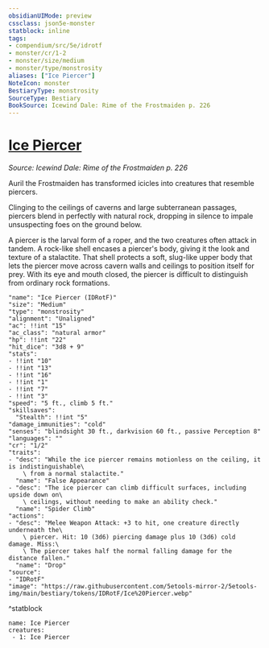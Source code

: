 ```yaml
---
obsidianUIMode: preview
cssclass: json5e-monster
statblock: inline
tags:
- compendium/src/5e/idrotf
- monster/cr/1-2
- monster/size/medium
- monster/type/monstrosity
aliases: ["Ice Piercer"]
NoteIcon: monster
BestiaryType: monstrosity
SourceType: Bestiary
BookSource: Icewind Dale: Rime of the Frostmaiden p. 226
---
```

# [Ice Piercer](2-Mechanics\CLI\bestiary\monstrosity/ice-piercer-idrotf.md)
*Source: Icewind Dale: Rime of the Frostmaiden p. 226*  

Auril the Frostmaiden has transformed icicles into creatures that resemble piercers.

Clinging to the ceilings of caverns and large subterranean passages, piercers blend in perfectly with natural rock, dropping in silence to impale unsuspecting foes on the ground below.

A piercer is the larval form of a roper, and the two creatures often attack in tandem. A rock-like shell encases a piercer's body, giving it the look and texture of a stalactite. That shell protects a soft, slug-like upper body that lets the piercer move across cavern walls and ceilings to position itself for prey. With its eye and mouth closed, the piercer is difficult to distinguish from ordinary rock formations.

```statblock
"name": "Ice Piercer (IDRotF)"
"size": "Medium"
"type": "monstrosity"
"alignment": "Unaligned"
"ac": !!int "15"
"ac_class": "natural armor"
"hp": !!int "22"
"hit_dice": "3d8 + 9"
"stats":
- !!int "10"
- !!int "13"
- !!int "16"
- !!int "1"
- !!int "7"
- !!int "3"
"speed": "5 ft., climb 5 ft."
"skillsaves":
  "Stealth": !!int "5"
"damage_immunities": "cold"
"senses": "blindsight 30 ft., darkvision 60 ft., passive Perception 8"
"languages": ""
"cr": "1/2"
"traits":
- "desc": "While the ice piercer remains motionless on the ceiling, it is indistinguishable\
    \ from a normal stalactite."
  "name": "False Appearance"
- "desc": "The ice piercer can climb difficult surfaces, including upside down on\
    \ ceilings, without needing to make an ability check."
  "name": "Spider Climb"
"actions":
- "desc": "Melee Weapon Attack: +3 to hit, one creature directly underneath the\
    \ piercer. Hit: 10 (3d6) piercing damage plus 10 (3d6) cold damage. Miss:\
    \ The piercer takes half the normal falling damage for the distance fallen."
  "name": "Drop"
"source":
- "IDRotF"
"image": "https://raw.githubusercontent.com/5etools-mirror-2/5etools-img/main/bestiary/tokens/IDRotF/Ice%20Piercer.webp"
```
^statblock

```encounter-table
name: Ice Piercer
creatures:
 - 1: Ice Piercer
```